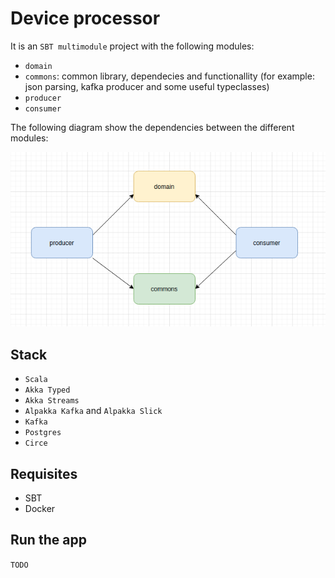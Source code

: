 # Device processor

It is an `SBT multimodule` project with the following modules:

- `domain`
- `commons`: common library, dependecies and functionallity (for example: json parsing, kafka producer and some useful typeclasses)
- `producer`
- `consumer`

The following diagram show the dependencies between the different modules:

![Alt text](diagrams/module_dependencies_graph.png?raw=true "Module Dependencies Graph") 

## Stack

- `Scala`
- `Akka Typed`
- `Akka Streams`
- `Alpakka Kafka` and `Alpakka Slick`
- `Kafka`
- `Postgres`
- `Circe`

## Requisites

* SBT
* Docker

## Run the app

`TODO`